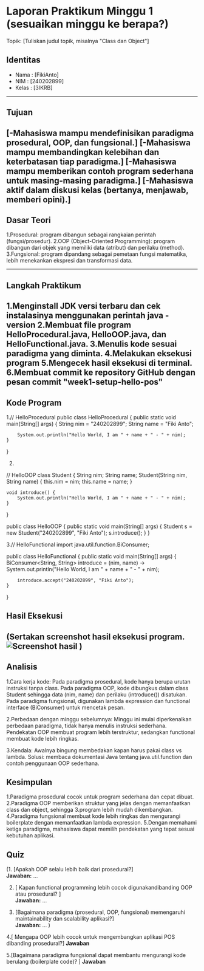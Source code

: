 # Laporan Praktikum Minggu 1 (sesuaikan minggu ke berapa?)
Topik: [Tuliskan judul topik, misalnya "Class dan Object"]

## Identitas
- Nama  : [FikiAnto]
- NIM   : [240202899]
- Kelas : [3IKRB]

---

## Tujuan
[-Mahasiswa mampu mendefinisikan paradigma prosedural, OOP, dan fungsional.]
[-Mahasiswa mampu membandingkan kelebihan dan keterbatasan tiap paradigma.]
[-Mahasiswa mampu memberikan contoh program sederhana untuk masing-masing paradigma.]
[-Mahasiswa aktif dalam diskusi kelas (bertanya, menjawab, memberi opini).]
----

## Dasar Teori
1.Prosedural: program dibangun sebagai rangkaian perintah (fungsi/prosedur).
2.OOP (Object-Oriented Programming): program dibangun dari objek yang memiliki data (atribut) dan perilaku (method).
3.Fungsional: program dipandang sebagai pemetaan fungsi matematika, lebih menekankan ekspresi dan transformasi data.

---

## Langkah Praktikum
1.Menginstall JDK versi terbaru dan cek instalasinya menggunakan perintah java -version
2.Membuat file program HelloProcedural.java, HelloOOP.java, dan HelloFunctional.java.
3.Menulis kode sesuai paradigma yang diminta.
4.Melakukan eksekusi program
5.Mengecek hasil eksekusi di terminal.
6.Membuat commit ke repository GitHub dengan pesan commit "week1-setup-hello-pos"
---

## Kode Program
1.// HelloProcedural
public class HelloProcedural {
    public static void main(String[] args) {
        String nim = "240202899";
        String name = "Fiki Anto";

        System.out.println("Hello World, I am " + name + " - " + nim);
    }
}


2.
// HelloOOP
class Student {
    String nim;
    String name;
    Student(String nim, String name) {
        this.nim = nim;
        this.name = name;
    }

    void introduce() {
        System.out.println("Hello World, I am " + name + " - " + nim);
    }
}

public class HelloOOP {
    public static void main(String[] args) {
        Student s = new Student("240202899", "Fiki Anto");
        s.introduce();
    }
}


3.// HelloFunctional
import java.util.function.BiConsumer;

public class HelloFunctional {
    public static void main(String[] args) {
        BiConsumer<String, String> introduce =
            (nim, name) -> System.out.println("Hello World, I am " + name + " - " + nim);

        introduce.accept("240202899", "Fiki Anto");
    }
}
## Hasil Eksekusi
(Sertakan screenshot hasil eksekusi program.  
![Screenshot hasil](screenshots/hasil.png)
)
---

## Analisis
1.Cara kerja kode:
Pada paradigma prosedural, kode hanya berupa urutan instruksi tanpa class.
Pada paradigma OOP, kode dibungkus dalam class Student sehingga data (nim, name) dan perilaku (introduce()) disatukan.
Pada paradigma fungsional, digunakan lambda expression dan functional interface (BiConsumer) untuk mencetak pesan.

2.Perbedaan dengan minggu sebelumnya:
Minggu ini mulai diperkenalkan perbedaan paradigma, tidak hanya menulis instruksi sederhana.
Pendekatan OOP membuat program lebih terstruktur, sedangkan functional membuat kode lebih ringkas.

3.Kendala:
Awalnya bingung membedakan kapan harus pakai class vs lambda.
Solusi: membaca dokumentasi Java tentang java.util.function dan contoh penggunaan OOP sederhana.

## Kesimpulan
1.Paradigma prosedural cocok untuk program sederhana dan cepat dibuat.
2.Paradigma OOP memberikan struktur yang jelas dengan memanfaatkan class dan object, sehingga 3.program lebih mudah dikembangkan.
4.Paradigma fungsional membuat kode lebih ringkas dan mengurangi boilerplate dengan memanfaatkan lambda expression.
5.Dengan memahami ketiga paradigma, mahasiswa dapat memilih pendekatan yang tepat sesuai kebutuhan aplikasi.


## Quiz
(1. [Apakah OOP selalu lebih baik dari prosedural?]  
   **Jawaban:** …  

2. [ Kapan functional programming lebih cocok digunakandibanding OOP atau prosedural? ]  
   **Jawaban:** …  

3. [Bagaimana paradigma (prosedural, OOP, fungsional)
memengaruhi maintainability dan scalability aplikasi?]  
   **Jawaban:** …  )

4.[ Mengapa OOP lebih cocok untuk mengembangkan
aplikasi POS dibanding prosedural?]
  **Jawaban**

5.[Bagaimana paradigma fungsional dapat membantu
mengurangi kode berulang (boilerplate code)? ]
  **Jawaban**
